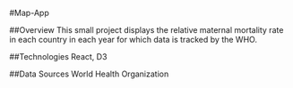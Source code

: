 #Map-App

##Overview
This small project displays the relative maternal mortality rate in each country in each year for which data is tracked by the WHO.  

##Technologies
React, D3

##Data Sources
World Health Organization